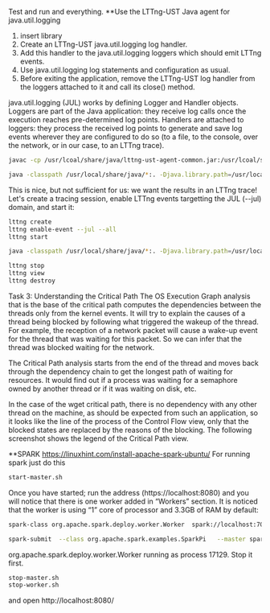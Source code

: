 Test  and run and everything.
**Use the LTTng-UST Java agent for java.util.logging

1. insert library 
2. Create an LTTng-UST java.util.logging log handler.
3. Add this handler to the java.util.logging loggers which should emit LTTng events.
4. Use java.util.logging log statements and configuration as usual.
5. Before exiting the application, remove the LTTng-UST log handler from the loggers attached to it and call its close() method.


java.util.logging (JUL) works by defining Logger and Handler objects. Loggers are part of the Java application: they receive log calls once the execution reaches pre-determined log points. Handlers are attached to loggers: they process the received log points to generate and save log events wherever they are configured to do so (to a file, to the console, over the network, or in our case, to an LTTng trace).


```bash
javac -cp /usr/lcoal/share/java/lttng-ust-agent-common.jar:/usr/lcoal/share/java/lttng-ust-agent-jul.jar:/usr/local/share/java/liblttng-ust-agent.jar Test.java
```


```bash
java -classpath /usr/local/share/java/*:. -Djava.library.path=/usr/local/lib Test
```


This is nice, but not sufficient for us: we want the results in an LTTng trace! Let's create a tracing session, enable LTTng events targetting the JUL (--jul) domain, and start it:

```bash
lttng create
lttng enable-event --jul --all
lttng start

java -classpath /usr/local/share/java/*:. -Djava.library.path=/usr/local/lib Test

lttng stop
lttng view
lttng destroy
```


Task 3: Understanding the Critical Path
The OS Execution Graph analysis that is the base of the critical path computes the dependencies between the threads only from the kernel events. It will try to explain the causes of a thread being blocked by following what triggered the wakeup of the thread. For example, the reception of a network packet will cause a wake-up event for the thread that was waiting for this packet. So we can infer that the thread was blocked waiting for the network.

The Critical Path analysis starts from the end of the thread and moves back through the dependency chain to get the longest path of waiting for resources. It would find out if a process was waiting for a semaphore owned by another thread or if it was waiting on disk, etc.

In the case of the wget critical path, there is no dependency with any other thread on the machine, as should be expected from such an application, so it looks like the line of the process of the Control Flow view, only that the blocked states are replaced by the reasons of the blocking. The following screenshot shows the legend of the Critical Path view.


**SPARK
https://linuxhint.com/install-apache-spark-ubuntu/
For running spark just do this

```bash
start-master.sh
```
Once you have started; run the address (https://localhost:8080) and you will notice that there is one worker added in “Workers” section. It is noticed that the worker is using “1” core of processor and 3.3GB of RAM by default:

```bash
spark-class org.apache.spark.deploy.worker.Worker  spark://localhost:7077 -c 1 -m 512M
```

```bash
spark-submit  --class org.apache.spark.examples.SparkPi   --master spark://localhost:7077  lib/spark-examples-1.2.1-hadoop2.4.0.jar 
```

org.apache.spark.deploy.worker.Worker running as process 17129.  Stop it first.

```bash
stop-master.sh
stop-worker.sh
```


and open http://localhost:8080/
